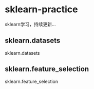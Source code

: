 # sklearn-practice
sklearn学习，持续更新...

## sklearn.datasets
sklearn.datasets

## sklearn.feature_selection
sklearn.feature_selection
